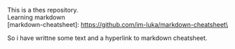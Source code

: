 This is a thes repository.\
Learning markdown\
[markdown-cheatsheet]: https://github.com/im-luka/markdown-cheatsheet\

So i have writtne some text and a hyperlink to markdown cheatsheet. 
